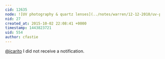 ```yaml
---
cid: 12635
node: ![UV photography & quartz lenses](../notes/warren/12-12-2010/uv-photography-quartz-lenses)
nid: 27
created_at: 2015-10-02 22:08:41 +0000
timestamp: 1443823721
uid: 554
author: cfastie
---
```


[@icarito](/profile/icarito) I did not receive a notification. 